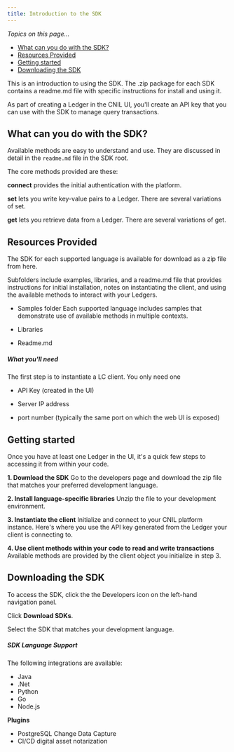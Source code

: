 ```yaml
---
title: Introduction to the SDK
---
```


_Topics on this page..._

- [What can you do with the SDK?](/help/use-ledger#what-can-you-do-with-the-sdk-?)
- [Resources Provided](/help/use-ledger#resources-provided)
- [Getting started](/help/use-ledger#getting-started)
- [Downloading the SDK](/help/use-ledger#downloading-the-sdk)

This is an introduction to using the SDK. The .zip package for each SDK contains a readme.md file with specific instructions for install and using it.

As part of creating a Ledger in the CNIL UI, you'll create an API key that you can use with the SDK to manage query transactions.

## What can you do with the SDK?

Available methods are easy to understand and use. They are discussed in detail in the ```readme.md``` file in the SDK root.

The core methods provided are these:

**connect** provides the initial authentication with the platform.

**set** lets you write key-value pairs to a Ledger. There are several variations of set.

**get** lets you retrieve data from a Ledger. There are several variations of get.

## Resources Provided

The SDK for each supported language is available for download as a zip file from here.

Subfolders include examples, libraries, and a readme.md file that provides instructions for initial installation, notes on instantiating the client, and using the available methods to interact with your Ledgers.

- Samples folder
  Each supported language includes samples that demonstrate use of available methods in multiple contexts.

- Libraries

- Readme.md

##### What you'll need

The first step is to instantiate a LC client. You only need one

- API Key (created in the UI)

- Server IP address

- port number (typically the same port on which the web UI is exposed)

## Getting started

Once you have at least one Ledger in the UI, it's a quick few steps to accessing it from within your code.

**1.  Download the SDK**
Go to the developers page and download the zip file that matches your preferred development language.

**2.  Install language-specific libraries**
Unzip the file to your development environment.

**3.  Instantiate the client**
Initialize and connect to your CNIL platform instance. Here's where you use the API key generated from the Ledger your client is connecting to.

**4.  Use client methods within your code to read and write transactions**
Available methods are provided by the client object you initialize in step 3.

## Downloading the SDK

To access the SDK, click the the Developers icon on the left-hand navigation panel.

Click **Download SDKs**.

<help-image src="/alt_devsdk_sm.png" alt="" ></help-image>

Select the SDK that matches your development language.

##### SDK Language Support

The following integrations are available:

* Java
* .Net
* Python
* Go
* Node.js

**Plugins**

* PostgreSQL Change Data Capture
* CI/CD digital asset notarization

<ui-prev-next class="mt-1" :prev="{ url: '/manage-ledger', label: 'Managing  Ledgers' }" :next="{ url: '/query-ledger', label: 'Querying Ledgers' }"></ui-prev-next>


